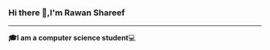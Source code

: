 ### Hi there 👋,I'm Rawan Shareef
-----------------------------------------------------------
**:mortar_board:I am a computer science student**:computer:


